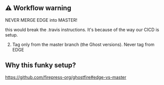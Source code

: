 ## ⚠️ Workflow warning

NEVER MERGE EDGE into MASTER!

this would break the .travis instructions. It's because of the way our CICD is setup.

2) Tag only from the master branch (the Ghost versions). Never tag from EDGE

## Why this funky setup?

https://github.com/firepress-org/ghostfire#edge-vs-master
